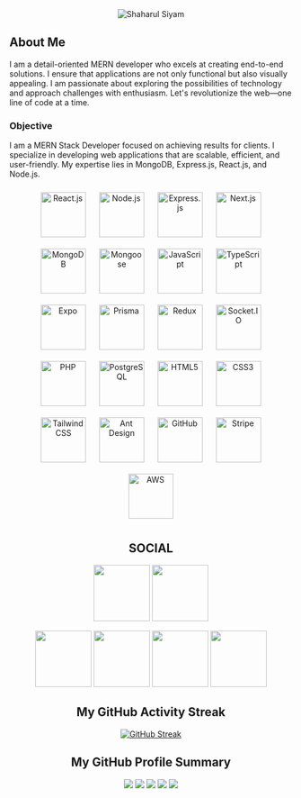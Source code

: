 <div align="center">
  <img src="https://i.ibb.co/hFMnVPw/Blue-Modern-Photo-Technology-You-Tube-Banner-1.png" alt="Shaharul Siyam">
<div align="left">

## About Me

I am a detail-oriented MERN developer who excels at creating end-to-end solutions. I ensure that applications are not only functional but also visually appealing. I am passionate about exploring the possibilities of technology and approach challenges with enthusiasm. Let's revolutionize the web—one line of code at a time.

### Objective

I am a MERN Stack Developer focused on achieving results for clients. I specialize in developing web applications that are scalable, efficient, and user-friendly. My expertise lies in MongoDB, Express.js, React.js, and Node.js.

</div>
<p align="center">
  <img src="https://cdn.jsdelivr.net/gh/devicons/devicon/icons/react/react-original.svg" width="80" style="margin: 10px;" alt="React.js"/>
  <img src="https://cdn.jsdelivr.net/gh/devicons/devicon/icons/nodejs/nodejs-original.svg" width="80" style="margin: 10px;" alt="Node.js"/>
  <img src="https://cdn.jsdelivr.net/gh/devicons/devicon/icons/express/express-original.svg" width="80" style="margin: 10px;" alt="Express.js"/>
  <img src="https://cdn.jsdelivr.net/gh/devicons/devicon/icons/nextjs/nextjs-original.svg" width="80" style="margin: 10px;" alt="Next.js"/>
  <img src="https://cdn.jsdelivr.net/gh/devicons/devicon/icons/mongodb/mongodb-original.svg" width="80" style="margin: 10px;" alt="MongoDB"/>
  <img src="https://raw.githubusercontent.com/mongodb-js/mongoose/master/docs/images/mongoose5_62x30_transparent.png" width="80" style="margin: 10px;" alt="Mongoose"/>
  <img src="https://cdn.jsdelivr.net/gh/devicons/devicon/icons/javascript/javascript-original.svg" width="80" style="margin: 10px;" alt="JavaScript"/>
  <img src="https://cdn.jsdelivr.net/gh/devicons/devicon/icons/typescript/typescript-original.svg" width="80" style="margin: 10px;" alt="TypeScript"/>
  <img src="https://avatars.githubusercontent.com/u/12504344?s=200&v=4" width="80" style="margin: 10px;" alt="Expo"/>
  <img src="https://avatars.githubusercontent.com/u/17219288?s=200&v=4" width="80" style="margin: 10px;" alt="Prisma"/>
  <img src="https://cdn.jsdelivr.net/gh/devicons/devicon/icons/redux/redux-original.svg" width="80" style="margin: 10px;" alt="Redux"/>
  <img src="https://cdn.jsdelivr.net/gh/devicons/devicon/icons/socketio/socketio-original.svg" width="80" style="margin: 10px;" alt="Socket.IO"/>
  <img src="https://cdn.jsdelivr.net/gh/devicons/devicon/icons/php/php-original.svg" width="80" style="margin: 10px;" alt="PHP"/>
  <img src="https://cdn.jsdelivr.net/gh/devicons/devicon/icons/postgresql/postgresql-original.svg" width="80" style="margin: 10px;" alt="PostgreSQL"/>
  <img src="https://cdn.jsdelivr.net/gh/devicons/devicon/icons/html5/html5-original.svg" width="80" style="margin: 10px;" alt="HTML5"/>
  <img src="https://cdn.jsdelivr.net/gh/devicons/devicon/icons/css3/css3-original.svg" width="80" style="margin: 10px;" alt="CSS3"/>
  <img src="https://upload.wikimedia.org/wikipedia/commons/d/d5/Tailwind_CSS_Logo.svg" width="80" style="margin: 10px;" alt="Tailwind CSS"/>
  <img src="https://avatars.githubusercontent.com/u/12101536?s=280&v=4" width="80" style="margin: 10px;" alt="Ant Design"/>
  <img src="https://cdn.jsdelivr.net/gh/devicons/devicon/icons/github/github-original.svg" width="80" style="margin: 10px;" alt="GitHub"/>
  <img src="https://avatars.githubusercontent.com/u/856813?s=200&v=4" width="80" style="margin: 10px;" alt="Stripe"/>
  <img src="https://a0.awsstatic.com/libra-css/images/logos/aws_logo_smile_1200x630.png" width="80" style="margin: 10px;" alt="AWS"/>
</p>

## SOCIAL

<a href='https://siyam-portfolio.vercel.app/'><img src="https://user-images.githubusercontent.com/74038190/235294012-0a55e343-37ad-4b0f-924f-c8431d9d2483.gif" width="100"></a>
<img src="https://user-images.githubusercontent.com/74038190/235294015-47144047-25ab-417c-af1b-6746820a20ff.gif" width="100">

<img src="https://user-images.githubusercontent.com/74038190/235294010-ec412ef5-e3da-4efa-b1d4-0ab4d4638755.gif" width="100">
<img src="https://user-images.githubusercontent.com/74038190/235294019-40007353-6219-4ec5-b661-b3c35136dd0b.gif" width="100">
<img src="https://github.com/Anmol-Baranwal/Cool-GIFs-For-GitHub/assets/74038190/cc4fe88c-7f7a-41d8-b449-34b7a178c1c6" width="100">
<img src="https://user-images.githubusercontent.com/74038190/235294007-de441046-823e-4eff-89bf-d4df52858b65.gif" width="100">
<!-- <a href='https://www.linkedin.com/in/shaharul-siyam-7495b02a3/'>linkedin : https://www.linkedin.com/in/shaharul-siyam-7495b02a3/</a> -->

<!-- ## My Skills -->
<!--
[![My Skills](https://skillicons.dev/icons?i=react,nextjs,nodejs,express,mongodb,js,ts,tailwind,html,css,php,mysql,wordpress,)](https://skillicons.dev) -->

## My GitHub Activity Streak

[![GitHub Streak](https://github-readme-streak-stats.herokuapp.com?user=mdshaharulsiyam&theme=gruvbox&border_radius=10&date_format=j%20M%5B%20Y%5D)](https://git.io/streak-stats)

## My GitHub Profile Summary

![](http://github-profile-summary-cards.vercel.app/api/cards/profile-details?username=mdshaharulsiyam&theme=gruvbox)
![](http://github-profile-summary-cards.vercel.app/api/cards/repos-per-language?username=mdshaharulsiyam&theme=gruvbox)
![](http://github-profile-summary-cards.vercel.app/api/cards/most-commit-language?username=mdshaharulsiyam&theme=gruvbox)
![](http://github-profile-summary-cards.vercel.app/api/cards/stats?username=mdshaharulsiyam&theme=gruvbox)
![](http://github-profile-summary-cards.vercel.app/api/cards/productive-time?username=mdshaharulsiyam&theme=gruvbox&utcOffset=8)

</div>
